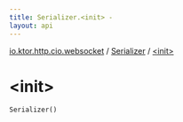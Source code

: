 ```yaml
---
title: Serializer.<init> - 
layout: api
---
```


<div class='api-docs-breadcrumbs'><a href="../index.html">io.ktor.http.cio.websocket</a> / <a href="index.html">Serializer</a> / <a href="./-init-.html">&lt;init&gt;</a></div>

# &lt;init&gt;

<div class="signature"><code><span class="identifier">Serializer</span><span class="symbol">(</span><span class="symbol">)</span></code></div>

